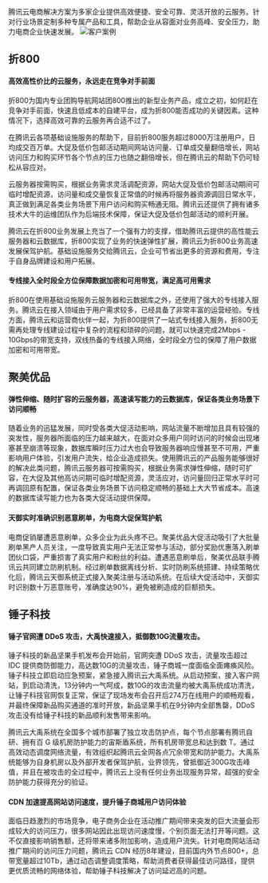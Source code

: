 腾讯云电商解决方案为多家企业提供高效便捷、安全可靠、灵活开放的云服务。针对行业场景定制多种专属产品和工具，帮助企业从容面对业务高峰、安全压力，助力电商企业快速发展。
![客户案例](//mc.qcloudimg.com/static/img/fda2881058a45a8999a1801b3106fcc0/image.png)

## 折800 
#### 高效高性价比的云服务，永远走在竞争对手前面
折800为国内专业团购导航网站团800推出的新型业务产品，成立之初，如何赶在竞争对手前面，快速且低成本的自建平台，成为折800能否成功的关键因素。这种情况下，选择高效可靠的云服务再合适不过了。

在腾讯云各项基础设施服务的帮助下，目前折800服务超过8000万注册用户，日均成交百万单。大促及低价包邮活动期间网站访问量、订单成交量翻倍增长，网站访问压力和购买环节各个节点的压力也随之翻倍增长，但在腾讯云的帮助下仍可轻松从容应对。

云服务器按需购买，根据业务需求灵活调配资源，网站大促及低价包邮活动期间可临时增配资源，访问量和成交量恢复正常值的时候再将服务器资源调回日常水平，真正做到满足各类业务场景下用户访问和购买畅通无阻。腾讯云还提供了拥有诸多技术大牛的运维团队作为后端技术保障，保证大促及低价包邮活动的顺利开展。

腾讯云在折800业务发展上充当了一个强有力的支撑，借助腾讯云提供的高性能云服务器和云数据库，折800实现了业务的快速弹性扩展，腾讯云为折800业务高速发展保驾护航。基础设施服务交给腾讯云，企业可节省出更多的资源和费用，专注于自身品牌建设和用户拓展。

#### 专线接入全时段全方位保障数据加密和可用带宽，满足高可用需求
折800在使用基础设施服务云服务器和云数据库之外，还使用了强大的专线接入服务。腾讯云在接入领域由于用户需求较多，已经具备了非常丰富的运营经验。专线方面，腾讯云和运营商伙伴一起，为折800提供了一站式专线接入服务，折800无需再处理专线建设过程中复杂的流程和琐碎的问题，就可以快速完成2Mbps - 10Gbps的带宽支持，双线热备的专线接入网络，全时段全方位的保障了用户数据加密和可用带宽。

## 聚美优品
#### 弹性伸缩、随时扩容的云服务器，高速读写能力的云数据库，保证各类业务场景下访问顺畅
随着业务的迅猛发展，同时受各类大促活动影响，网站流量不断增加且具有较强的突发性，服务器所面临的压力越来越大，在面对众多用户同时访问的时候会出现堵塞甚至崩溃等现象，数据库瞬时压力过大也会导致服务器响应慢甚至不可用，严重影响用户体验，引发用户流失，给企业造成损失。使用腾讯云的产品服务能够很好的解决此类问题，腾讯云服务器可按需购买，根据业务需求弹性伸缩，随时可扩容，在大促及其他高访问期可临时增配资源，灵活应对，访问量回归正常水平时可再调回原有配置，保证各类业务场景下访问稳定顺畅的基础上大大节省成本。高速的数据库读写能力也为各类大促活动提供保障。

#### 天御实时准确识别恶意刷单，为电商大促保驾护航
电商促销屡遭恶意刷单，众多企业为此头疼不已。聚美优品大促活动吸引了大批量刷单黑产人员关注，一度导致真实用户无法正常参与活动，部分奖励优惠落入刷单团伙口袋，严重损害了真实用户和粉丝的利益。遭遇恶意刷单后，聚美优品联手腾讯云共同建立防刷机制。经过刷单数据离线分析、实时防刷系统搭建、持续策略优化后，腾讯云天御系统正式接入聚美注册与活动系统。在后续大促活动中，天御实时识别数十万恶意账号，准确度达90%，避免被刷造成的巨额损失。

## 锤子科技
#### 锤子官网遭 DDoS 攻击，大禹快速接入，抵御数10G流量攻击。
锤子科技的新品坚果手机发布会开始前，官网突遭 DDoS 攻击，流量攻击超过 IDC 提供商防御能力，高达数10G的流量攻击，锤子商城一度面临全面瘫痪风险。锤子科技立即启动应急预案，紧急接入腾讯云大禹系统。从启动预案，接入客户网站，到启动清洗，13分钟内一气呵成，数10G的攻击流量均被大禹系统成功清洗，让锤子科技官网恢复正常，保证了现场发布会召开后274万在线用户的顺畅观看，并最终保障新品购买通道的准时开放，新品坚果手机在9分钟内全部售罄，DDoS 攻击没有给锤子科技的新品顺利发售带来影响。

腾讯云大禹系统在全国多个城市部署了独立攻击防护点，每个节点部署有腾讯自研、拥有百 G 级机房防护能力的宙斯盾系统，所有机房带宽总和达到数 T。通过高效动态调度网络流量，有效组织起腾讯云全网各点冗余带宽和防护能力。大禹系统能够为自身机房以及外部开发者保驾护航，业界领先，曾抵御近300G攻击峰值，并且在被攻击的全过程中，腾讯云上没有任何业务出现服务异常，超强的安全防护能力获得充分的验证。

#### CDN 加速提高网站访问速度，提升锤子商城用户访问体验
面临日趋激烈的市场竞争，电子商务企业在活动推广期间带来突发的巨大流量会形成较大的访问压力，很多网站因此出现访问速度慢，个别页面无法打开等问题。这不仅直接影响销售额，还将带来诸多附加影响，造成用户流失。针对电商网站活动推广期间的访问压力问题，腾讯云 CDN 经历8年建设，目前国内外节点800+，总带宽量超过10Tb，通过动态调整调度策略，帮助消费者获得最佳访问路径，提供更优质流畅的网络体验，帮助锤子科技解决了访问延迟高的问题。
